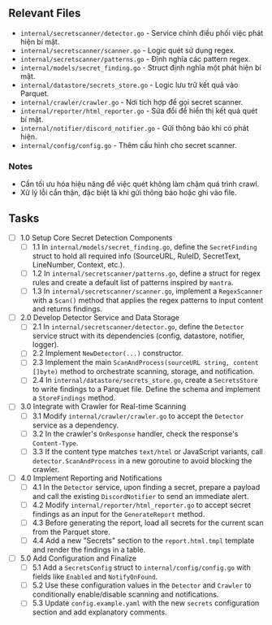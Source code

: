 ## Relevant Files

- `internal/secretscanner/detector.go` - Service chính điều phối việc phát hiện bí mật.
- `internal/secretscanner/scanner.go` - Logic quét sử dụng regex.
- `internal/secretscanner/patterns.go` - Định nghĩa các pattern regex.
- `internal/models/secret_finding.go` - Struct định nghĩa một phát hiện bí mật.
- `internal/datastore/secrets_store.go` - Logic lưu trữ kết quả vào Parquet.
- `internal/crawler/crawler.go` - Nơi tích hợp để gọi secret scanner.
- `internal/reporter/html_reporter.go` - Sửa đổi để hiển thị kết quả quét bí mật.
- `internal/notifier/discord_notifier.go` - Gửi thông báo khi có phát hiện.
- `internal/config/config.go` - Thêm cấu hình cho secret scanner.

### Notes

- Cần tối ưu hóa hiệu năng để việc quét không làm chậm quá trình crawl.
- Xử lý lỗi cẩn thận, đặc biệt là khi gửi thông báo hoặc ghi vào file.

## Tasks

- [ ] 1.0 Setup Core Secret Detection Components
  - [ ] 1.1 In `internal/models/secret_finding.go`, define the `SecretFinding` struct to hold all required info (SourceURL, RuleID, SecretText, LineNumber, Context, etc.).
  - [ ] 1.2 In `internal/secretscanner/patterns.go`, define a struct for regex rules and create a default list of patterns inspired by `mantra`.
  - [ ] 1.3 In `internal/secretscanner/scanner.go`, implement a `RegexScanner` with a `Scan()` method that applies the regex patterns to input content and returns findings.
- [ ] 2.0 Develop Detector Service and Data Storage
  - [ ] 2.1 In `internal/secretscanner/detector.go`, define the `Detector` service struct with its dependencies (config, datastore, notifier, logger).
  - [ ] 2.2 Implement `NewDetector(...)` constructor.
  - [ ] 2.3 Implement the main `ScanAndProcess(sourceURL string, content []byte)` method to orchestrate scanning, storage, and notification.
  - [ ] 2.4 In `internal/datastore/secrets_store.go`, create a `SecretsStore` to write findings to a Parquet file. Define the schema and implement a `StoreFindings` method.
- [ ] 3.0 Integrate with Crawler for Real-time Scanning
  - [ ] 3.1 Modify `internal/crawler/crawler.go` to accept the `Detector` service as a dependency.
  - [ ] 3.2 In the crawler's `OnResponse` handler, check the response's `Content-Type`.
  - [ ] 3.3 If the content type matches `text/html` or JavaScript variants, call `detector.ScanAndProcess` in a new goroutine to avoid blocking the crawler.
- [ ] 4.0 Implement Reporting and Notifications
  - [ ] 4.1 In the `Detector` service, upon finding a secret, prepare a payload and call the existing `DiscordNotifier` to send an immediate alert.
  - [ ] 4.2 Modify `internal/reporter/html_reporter.go` to accept secret findings as an input for the `GenerateReport` method.
  - [ ] 4.3 Before generating the report, load all secrets for the current scan from the Parquet store.
  - [ ] 4.4 Add a new "Secrets" section to the `report.html.tmpl` template and render the findings in a table.
- [ ] 5.0 Add Configuration and Finalize
  - [ ] 5.1 Add a `SecretsConfig` struct to `internal/config/config.go` with fields like `Enabled` and `NotifyOnFound`.
  - [ ] 5.2 Use these configuration values in the `Detector` and `Crawler` to conditionally enable/disable scanning and notifications.
  - [ ] 5.3 Update `config.example.yaml` with the new `secrets` configuration section and add explanatory comments.